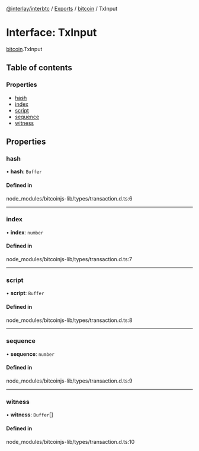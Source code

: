 [@interlay/interbtc](/README.md) / [Exports](/modules.md) / [bitcoin](/modules/bitcoin.md) / TxInput

# Interface: TxInput

[bitcoin](/modules/bitcoin.md).TxInput

## Table of contents

### Properties

- [hash](/interfaces/bitcoin.TxInput.md#hash)
- [index](/interfaces/bitcoin.TxInput.md#index)
- [script](/interfaces/bitcoin.TxInput.md#script)
- [sequence](/interfaces/bitcoin.TxInput.md#sequence)
- [witness](/interfaces/bitcoin.TxInput.md#witness)

## Properties

### hash

• **hash**: `Buffer`

#### Defined in

node_modules/bitcoinjs-lib/types/transaction.d.ts:6

___

### index

• **index**: `number`

#### Defined in

node_modules/bitcoinjs-lib/types/transaction.d.ts:7

___

### script

• **script**: `Buffer`

#### Defined in

node_modules/bitcoinjs-lib/types/transaction.d.ts:8

___

### sequence

• **sequence**: `number`

#### Defined in

node_modules/bitcoinjs-lib/types/transaction.d.ts:9

___

### witness

• **witness**: `Buffer`[]

#### Defined in

node_modules/bitcoinjs-lib/types/transaction.d.ts:10
